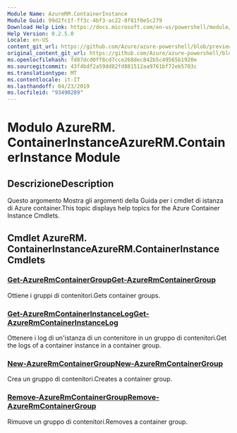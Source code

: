 ```yaml
---
Module Name: AzureRM.ContainerInstance
Module Guid: 99d2fc1f-ff3c-4bf3-ac22-8f81f0e5c279
Download Help Link: https://docs.microsoft.com/en-us/powershell/module/azurerm.containerinstance
Help Version: 0.2.5.0
Locale: en-US
content_git_url: https://github.com/Azure/azure-powershell/blob/preview/src/ResourceManager/ContainerInstance/Commands.ContainerInstance/help/AzureRM.ContainerInstance.md
original_content_git_url: https://github.com/Azure/azure-powershell/blob/preview/src/ResourceManager/ContainerInstance/Commands.ContainerInstance/help/AzureRM.ContainerInstance.md
ms.openlocfilehash: fd87dcd0ff8cd7cce268dec842b5c49565b1920e
ms.sourcegitcommit: 43f4bdf2a59dd82fd881512aa9761bf72eb5703c
ms.translationtype: MT
ms.contentlocale: it-IT
ms.lasthandoff: 04/23/2019
ms.locfileid: "93490289"
---
```

# <span data-ttu-id="54e2e-101">Modulo AzureRM. ContainerInstance</span><span class="sxs-lookup"><span data-stu-id="54e2e-101">AzureRM.ContainerInstance Module</span></span>
## <span data-ttu-id="54e2e-102">Descrizione</span><span class="sxs-lookup"><span data-stu-id="54e2e-102">Description</span></span>
<span data-ttu-id="54e2e-103">Questo argomento Mostra gli argomenti della Guida per i cmdlet di istanza di Azure container.</span><span class="sxs-lookup"><span data-stu-id="54e2e-103">This topic displays help topics for the Azure Container Instance Cmdlets.</span></span>

## <span data-ttu-id="54e2e-104">Cmdlet AzureRM. ContainerInstance</span><span class="sxs-lookup"><span data-stu-id="54e2e-104">AzureRM.ContainerInstance Cmdlets</span></span>
### [<span data-ttu-id="54e2e-105">Get-AzureRmContainerGroup</span><span class="sxs-lookup"><span data-stu-id="54e2e-105">Get-AzureRmContainerGroup</span></span>](Get-AzureRmContainerGroup.md)
<span data-ttu-id="54e2e-106">Ottiene i gruppi di contenitori.</span><span class="sxs-lookup"><span data-stu-id="54e2e-106">Gets container groups.</span></span>

### [<span data-ttu-id="54e2e-107">Get-AzureRmContainerInstanceLog</span><span class="sxs-lookup"><span data-stu-id="54e2e-107">Get-AzureRmContainerInstanceLog</span></span>](Get-AzureRmContainerInstanceLog.md)
<span data-ttu-id="54e2e-108">Ottenere i log di un'istanza di un contenitore in un gruppo di contenitori.</span><span class="sxs-lookup"><span data-stu-id="54e2e-108">Get the logs of a container instance in a container group.</span></span>

### [<span data-ttu-id="54e2e-109">New-AzureRmContainerGroup</span><span class="sxs-lookup"><span data-stu-id="54e2e-109">New-AzureRmContainerGroup</span></span>](New-AzureRmContainerGroup.md)
<span data-ttu-id="54e2e-110">Crea un gruppo di contenitori.</span><span class="sxs-lookup"><span data-stu-id="54e2e-110">Creates a container group.</span></span>

### [<span data-ttu-id="54e2e-111">Remove-AzureRmContainerGroup</span><span class="sxs-lookup"><span data-stu-id="54e2e-111">Remove-AzureRmContainerGroup</span></span>](Remove-AzureRmContainerGroup.md)
<span data-ttu-id="54e2e-112">Rimuove un gruppo di contenitori.</span><span class="sxs-lookup"><span data-stu-id="54e2e-112">Removes a container group.</span></span>

